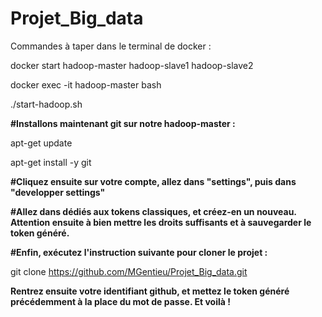 # Projet_Big_data

Commandes à taper dans le terminal de docker :

docker start hadoop-master hadoop-slave1 hadoop-slave2

docker exec -it hadoop-master bash

./start-hadoop.sh


**#Installons maintenant git sur notre hadoop-master :**

apt-get update

apt-get install -y git


**#Cliquez ensuite sur votre compte, allez dans "settings", puis dans "developper settings"**

**#Allez dans dédiés aux tokens classiques, et créez-en un nouveau. Attention ensuite à bien mettre les droits suffisants et à sauvegarder le token généré.**

**#Enfin, exécutez l'instruction suivante pour cloner le projet :**

git clone https://github.com/MGentieu/Projet_Big_data.git

**Rentrez ensuite votre identifiant github, et mettez le token généré précédemment à la place du mot de passe. Et voilà !**
